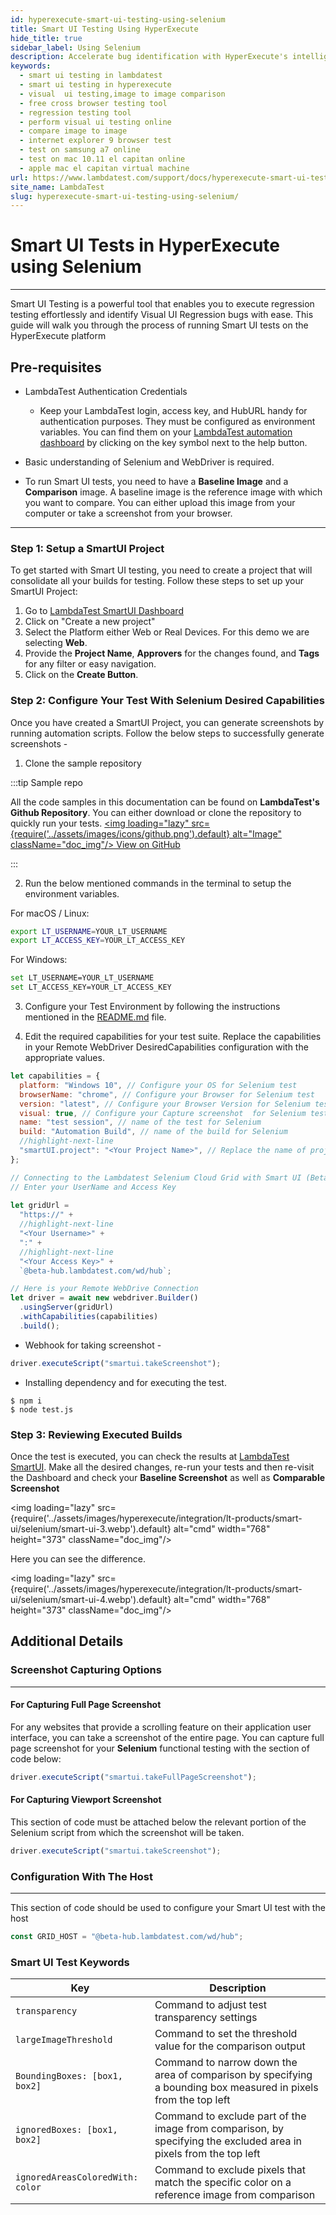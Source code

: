 ```yaml
---
id: hyperexecute-smart-ui-testing-using-selenium
title: Smart UI Testing Using HyperExecute
hide_title: true
sidebar_label: Using Selenium
description: Accelerate bug identification with HyperExecute's intelligent UI testing via Selenium. Conduct Visual UI Regression Testing for flawless application deployment.
keywords:
  - smart ui testing in lambdatest
  - smart ui testing in hyperexecute
  - visual  ui testing,image to image comparison
  - free cross browser testing tool
  - regression testing tool
  - perform visual ui testing online
  - compare image to image
  - internet explorer 9 browser test
  - test on samsung a7 online
  - test on mac 10.11 el capitan online
  - apple mac el capitan virtual machine
url: https://www.lambdatest.com/support/docs/hyperexecute-smart-ui-testing-using-selenium/
site_name: LambdaTest
slug: hyperexecute-smart-ui-testing-using-selenium/
---
```


<script type="application/ld+json"
      dangerouslySetInnerHTML={{ __html: JSON.stringify({
       "@context": "https://schema.org",
        "@type": "BreadcrumbList",
        "itemListElement": [{
          "@type": "ListItem",
          "position": 1,
          "name": "LambdaTest",
          "item": "https://www.lambdatest.com"
        },{
          "@type": "ListItem",
          "position": 2,
          "name": "Support",
          "item": "https://www.lambdatest.com/support/docs/"
        },{
          "@type": "ListItem",
          "position": 3,
          "name": "Smart UI Testing",
          "item": "https://www.lambdatest.com/support/docs/hyperexecute-smart-ui-testing-using-selenium/"
        }]
      })
    }}
></script>

# Smart UI Tests in HyperExecute using Selenium

---

Smart UI Testing is a powerful tool that enables you to execute regression testing effortlessly and identify Visual UI Regression bugs with ease. This guide will walk you through the process of running Smart UI tests on the HyperExecute platform

## Pre-requisites

- LambdaTest Authentication Credentials

  - Keep your LambdaTest login, access key, and HubURL handy for authentication purposes. They must be configured as environment variables. You can find them on your [LambdaTest automation dashboard](https://automation.lambdatest.com/) by clicking on the key symbol next to the help button.

- Basic understanding of Selenium and WebDriver is required.

- To run Smart UI tests, you need to have a **Baseline Image** and a **Comparison** image. A baseline image is the reference image with which you want to compare. You can either upload this image from your computer or take a screenshot from your browser.

---

### Step 1: Setup a SmartUI Project

To get started with Smart UI testing, you need to create a project that will consolidate all your builds for testing. Follow these steps to set up your SmartUI Project:

1. Go to [LambdaTest SmartUI Dashboard](https://beta-smartui.lambdatest.com/)
2. Click on "Create a new project"
3. Select the Platform either Web or Real Devices. For this demo we are selecting **Web**.
4. Provide the **Project Name**, **Approvers** for the changes found, and **Tags** for any filter or easy navigation.
5. Click on the **Create Button**.

### Step 2: Configure Your Test With Selenium Desired Capabilities

Once you have created a SmartUI Project, you can generate screenshots by running automation scripts. Follow the below steps to successfully generate screenshots -

1. Clone the sample repository 

:::tip Sample repo

All the code samples in this documentation can be found on **LambdaTest's Github Repository**. You can either download or clone the repository to quickly run your tests. <a href="https://github.com/LambdaTest/smartui-node-sample" className="github__anchor"><img loading="lazy" src={require('../assets/images/icons/github.png').default} alt="Image" className="doc_img"/> View on GitHub</a>

:::

2. Run the below mentioned commands in the terminal to setup the environment variables.

For macOS / Linux:

```bash
export LT_USERNAME=YOUR_LT_USERNAME
export LT_ACCESS_KEY=YOUR_LT_ACCESS_KEY
```

For Windows:

```bash
set LT_USERNAME=YOUR_LT_USERNAME
set LT_ACCESS_KEY=YOUR_LT_ACCESS_KEY
```

<!-- Set up the LambdaTest credentials by following the instructions mentioned in the [README.md](https://readme.md/) file. -->

3. Configure your Test Environment by following the instructions mentioned in the [README.md](https://github.com/LambdaTest/smartui-node-sample#table-of-contents) file.

4. Edit the required capabilities for your test suite. Replace the capabilities in your Remote WebDriver DesiredCapabilities configuration with the appropriate values.

```javascript
let capabilities = {
  platform: "Windows 10", // Configure your OS for Selenium test
  browserName: "chrome", // Configure your Browser for Selenium test
  version: "latest", // Configure your Browser Version for Selenium test
  visual: true, // Configure your Capture screenshot  for Selenium test
  name: "test session", // name of the test for Selenium
  build: "Automation Build", // name of the build for Selenium
  //highlight-next-line
  "smartUI.project": "<Your Project Name>", // Replace the name of project with the new project name
};

// Connecting to the Lambdatest Selenium Cloud Grid with Smart UI (Beta)
// Enter your UserName and Access Key 
 
let gridUrl = 
  "https://" + 
  //highlight-next-line
  "<Your Username>" + 
  ":" + 
  //highlight-next-line
  "<Your Access Key>" +
  `@beta-hub.lambdatest.com/wd/hub`;

// Here is your Remote WebDrive Connection
let driver = await new webdriver.Builder()
  .usingServer(gridUrl)
  .withCapabilities(capabilities)
  .build();
```

- Webhook for taking screenshot -

```javascript
driver.executeScript("smartui.takeScreenshot");
```

- Installing dependency and for executing the test.

```
$ npm i
$ node test.js
```

### Step 3: Reviewing Executed Builds

Once the test is executed, you can check the results at [LambdaTest SmartUI](https://beta-smartui.lambdatest.com/). Make all the desired changes, re-run your tests and then re-visit the Dashboard and check your **Baseline Screenshot** as well as **Comparable Screenshot**

<img loading="lazy" src={require('../assets/images/hyperexecute/integration/lt-products/smart-ui/selenium/smart-ui-3.webp').default} alt="cmd" width="768" height="373" className="doc_img"/>

Here you can see the difference.

<img loading="lazy" src={require('../assets/images/hyperexecute/integration/lt-products/smart-ui/selenium/smart-ui-4.webp').default} alt="cmd" width="768" height="373" className="doc_img"/>

## Additional Details

### Screenshot Capturing Options

---

#### For Capturing Full Page Screenshot

For any websites that provide a scrolling feature on their application user interface, you can take a screenshot of the entire page. You can capture full page screenshot for your **Selenium** functional testing with the section of code below:

```javascript
driver.executeScript("smartui.takeFullPageScreenshot");
```

#### For Capturing Viewport Screenshot

This section of code must be attached below the relevant portion of the Selenium script from which the screenshot will be taken.

```javascript
driver.executeScript("smartui.takeScreenshot");
```

### Configuration With The Host

---

This section of code should be used to configure your Smart UI test with the host

```javascript
const GRID_HOST = "@beta-hub.lambdatest.com/wd/hub";
```

### Smart UI Test Keywords

| Key                              | Description                                                                                                       |
| -------------------------------- | ----------------------------------------------------------------------------------------------------------------- |
| `transparency`                   | Command to adjust test transparency settings                                                                      |
| `largeImageThreshold`            | Command to set the threshold value for the comparison output                                                      |
| `BoundingBoxes: [box1, box2]`    | Command to narrow down the area of comparison by specifying a bounding box measured in pixels from the top left   |
| `ignoredBoxes: [box1, box2]`     | Command to exclude part of the image from comparison, by specifying the excluded area in pixels from the top left |
| `ignoredAreasColoredWith: color` | Command to exclude pixels that match the specific color on a reference image from comparison                      |